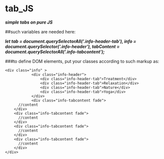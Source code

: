 # tab_JS
***simple tabs on pure JS***

##such variables are needed here:

  ***let tab = document.querySelectorAll('.info-header-tab'),
    info = document.querySelector('.info-header'),
    tabContent = document.querySelectorAll('.info-tabcontent');***

###to define DOM elements, put your classes according to such markup as:

    <div class="info" >
				<div class="info-header">
					<div class="info-header-tab">Treatment</div>
					<div class="info-header-tab">Relaxation</div>
					<div class="info-header-tab">Nature</div>
					<div class="info-header-tab">Yoga</div>
				</div>
				<div class="info-tabcontent fade">
          //content
        </div>
        <div class="info-tabcontent fade">
          //content
        </div>
        <div class="info-tabcontent fade">
          //content
        </div>
        <div class="info-tabcontent fade">
          //content
        </div>
    </div>
